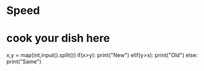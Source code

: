 # Speed
# cook your dish here
x,y = map(int,input().split())
if(x>y):
    print("New")
elif(y>x):
    print("Old")
else:
    print("Same")
